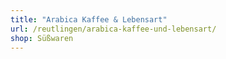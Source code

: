 ```yaml
---
title: "Arabica Kaffee & Lebensart"
url: /reutlingen/arabica-kaffee-und-lebensart/
shop: Süßwaren
---
```

